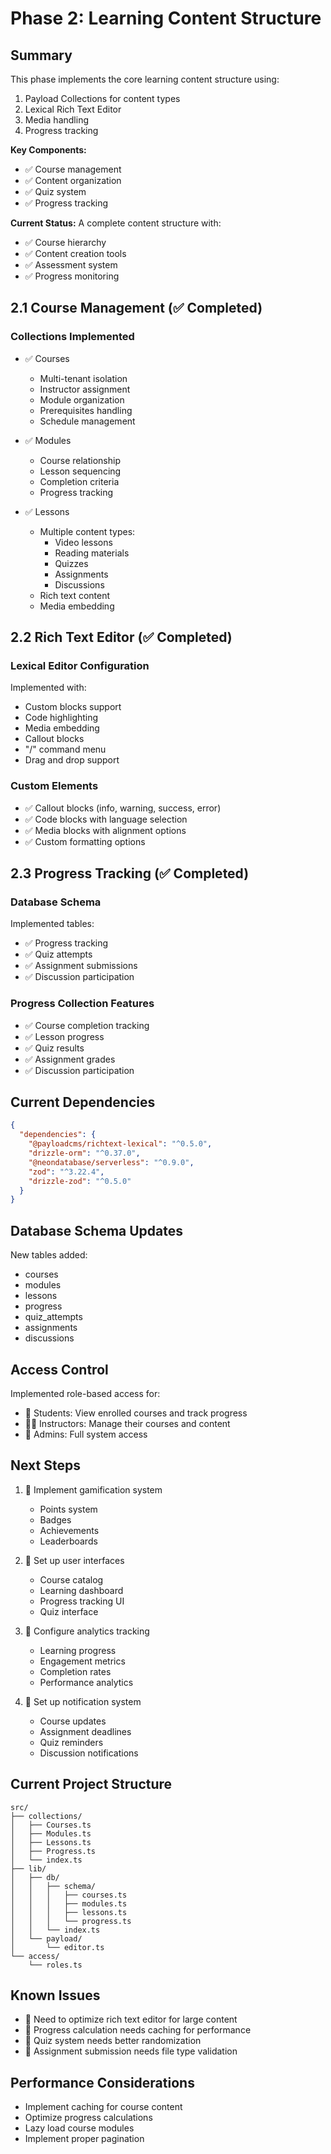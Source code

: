 # Phase 2: Learning Content Structure

## Summary
This phase implements the core learning content structure using:
1. Payload Collections for content types
2. Lexical Rich Text Editor
3. Media handling
4. Progress tracking

**Key Components:**
- ✅ Course management
- ✅ Content organization
- ✅ Quiz system
- ✅ Progress tracking

**Current Status:**
A complete content structure with:
- ✅ Course hierarchy
- ✅ Content creation tools
- ✅ Assessment system
- ✅ Progress monitoring

## 2.1 Course Management (✅ Completed)

### Collections Implemented
- ✅ Courses
  - Multi-tenant isolation
  - Instructor assignment
  - Module organization
  - Prerequisites handling
  - Schedule management
  
- ✅ Modules
  - Course relationship
  - Lesson sequencing
  - Completion criteria
  - Progress tracking
  
- ✅ Lessons
  - Multiple content types:
    - Video lessons
    - Reading materials
    - Quizzes
    - Assignments
    - Discussions
  - Rich text content
  - Media embedding

## 2.2 Rich Text Editor (✅ Completed)

### Lexical Editor Configuration
Implemented with:
- Custom blocks support
- Code highlighting
- Media embedding
- Callout blocks
- "/" command menu
- Drag and drop support

### Custom Elements
- ✅ Callout blocks (info, warning, success, error)
- ✅ Code blocks with language selection
- ✅ Media blocks with alignment options
- ✅ Custom formatting options

## 2.3 Progress Tracking (✅ Completed)

### Database Schema
Implemented tables:
- ✅ Progress tracking
- ✅ Quiz attempts
- ✅ Assignment submissions
- ✅ Discussion participation

### Progress Collection Features
- ✅ Course completion tracking
- ✅ Lesson progress
- ✅ Quiz results
- ✅ Assignment grades
- ✅ Discussion participation

## Current Dependencies
```json
{
  "dependencies": {
    "@payloadcms/richtext-lexical": "^0.5.0",
    "drizzle-orm": "^0.37.0",
    "@neondatabase/serverless": "^0.9.0",
    "zod": "^3.22.4",
    "drizzle-zod": "^0.5.0"
  }
}
```

## Database Schema Updates
New tables added:
- courses
- modules
- lessons
- progress
- quiz_attempts
- assignments
- discussions

## Access Control
Implemented role-based access for:
- 👤 Students: View enrolled courses and track progress
- 👨‍🏫 Instructors: Manage their courses and content
- 👑 Admins: Full system access

## Next Steps
1. 📝 Implement gamification system
   - Points system
   - Badges
   - Achievements
   - Leaderboards

2. 📝 Set up user interfaces
   - Course catalog
   - Learning dashboard
   - Progress tracking UI
   - Quiz interface

3. 📝 Configure analytics tracking
   - Learning progress
   - Engagement metrics
   - Completion rates
   - Performance analytics

4. 📝 Set up notification system
   - Course updates
   - Assignment deadlines
   - Quiz reminders
   - Discussion notifications

## Current Project Structure
```
src/
├── collections/
│   ├── Courses.ts
│   ├── Modules.ts
│   ├── Lessons.ts
│   ├── Progress.ts
│   └── index.ts
├── lib/
│   ├── db/
│   │   ├── schema/
│   │   │   ├── courses.ts
│   │   │   ├── modules.ts
│   │   │   ├── lessons.ts
│   │   │   └── progress.ts
│   │   └── index.ts
│   └── payload/
│       └── editor.ts
└── access/
    └── roles.ts
```

## Known Issues
- 🐛 Need to optimize rich text editor for large content
- 🐛 Progress calculation needs caching for performance
- 🐛 Quiz system needs better randomization
- 🐛 Assignment submission needs file type validation

## Performance Considerations
- Implement caching for course content
- Optimize progress calculations
- Lazy load course modules
- Implement proper pagination

